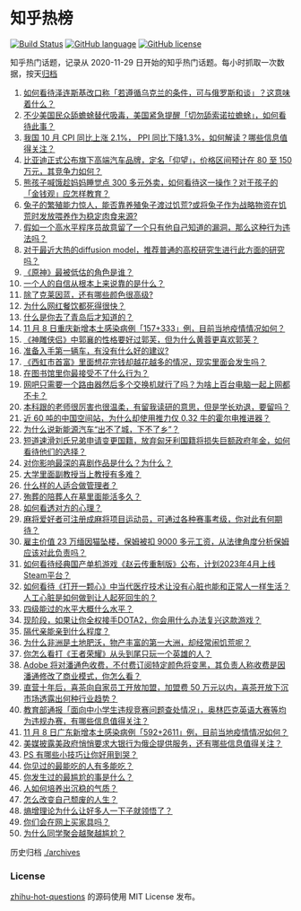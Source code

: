 # 知乎热榜
[![Build Status](https://github.com/ToWeLong/zhihu-hot-questions/workflows/CI/badge.svg)](https://github.com/ToWeLong/zhihu-hot-questions/actions)
[![GitHub language](https://img.shields.io/badge/language-golang-orange.svg)](https://golang.org/)
[![GitHub license](https://img.shields.io/github/license/ToWeLong/zhihu-hot-questions)](https://github.com/ToWeLong/zhihu-hot-questions/blob/main/LICENSE)

知乎热门话题，记录从 2020-11-29 日开始的知乎热门话题。每小时抓取一次数据，按天[归档](./archives)

<!-- BEGIN -->

1. [如何看待泽连斯基改口称「若遵循乌克兰的条件，可与俄罗斯和谈」？这意味着什么？](https://www.zhihu.com/question/565544056)
1. [不少美国民众舔蟾蜍替代吸毒，美国紧急提醒「切勿舔索诺拉蟾蜍」，如何看待此事？](https://www.zhihu.com/question/565434279)
1. [我国 10 月 CPI 同比上涨 2.1%， PPI 同比下降1.3%，如何解读？哪些信息值得关注？](https://www.zhihu.com/question/565553757)
1. [比亚迪正式公布旗下高端汽车品牌，定名「仰望」，价格区间预计在 80 至 150 万元，其竞争力如何？](https://www.zhihu.com/question/565431110)
1. [熊孩子喊饿趁妈妈睡觉点 300 多元外卖，如何看待这一操作？对于孩子的「金钱观」应怎样教育？](https://www.zhihu.com/question/565350515)
1. [兔子的繁殖能力惊人，能否靠养殖兔子渡过饥荒?或将兔子作为战略物资在饥荒时发放喂养作为稳定肉食来源?](https://www.zhihu.com/question/506203870)
1. [假如一个高水平程序员故意留了一个只有他自己知道的漏洞，那么这种行为违法吗？](https://www.zhihu.com/question/531724027)
1. [对于最近大热的diffusion model，推荐普通的高校研究生进行此方面的研究吗？](https://www.zhihu.com/question/559232570)
1. [《原神》最被低估的角色是谁？](https://www.zhihu.com/question/469842663)
1. [一个人的自信从根本上来说靠的是什么？](https://www.zhihu.com/question/491729132)
1. [除了克莱因蓝，还有哪些颜色很高级?](https://www.zhihu.com/question/497851000)
1. [为什么网红餐饮都死得很快？](https://www.zhihu.com/question/360030494)
1. [什么是你去了青岛后才知道的？](https://www.zhihu.com/question/328639081)
1. [11 月 8 日重庆新增本土感染病例「157+333」例，目前当地疫情情况如何？](https://www.zhihu.com/question/565549628)
1. [《神雕侠侣》中郭襄的性格要好过郭芙，但为什么黄蓉更喜欢郭芙？](https://www.zhihu.com/question/542184208)
1. [准备入手第一辆车，有没有什么好的建议?](https://www.zhihu.com/question/378869694)
1. [《西虹市首富》里面想花完钱却越花越多的情况，现实里面会发生吗？](https://www.zhihu.com/question/428046378)
1. [在图书馆里你最接受不了什么行为？](https://www.zhihu.com/question/347214117)
1. [网吧只需要一个路由器然后多个交换机就行了吗？为啥上百台电脑一起上网都不卡？](https://www.zhihu.com/question/518784446)
1. [本科跟的老师很厉害也很温柔，有留我读研的意思，但是学长劝退，要留吗？](https://www.zhihu.com/question/556136790)
1. [近 60  吨的中国空间站，为什么却使用推力仅  0.32 牛的霍尔电推进器？](https://www.zhihu.com/question/537127427)
1. [为什么说新能源汽车“出不了城，下不了乡”？](https://www.zhihu.com/question/551029509)
1. [短道速滑刘氏兄弟申请变更国籍，放弃匈牙利国籍将损失巨额政府年金，如何看待他们的选择？](https://www.zhihu.com/question/565566736)
1. [对你影响最深的喜剧作品是什么？为什么？](https://www.zhihu.com/question/558141304)
1. [大学里面副教授当上教授有多难？](https://www.zhihu.com/question/291737461)
1. [什么样的人适合做管理者？](https://www.zhihu.com/question/425382704)
1. [殉葬的陪葬人在墓里面能活多久？](https://www.zhihu.com/question/356998646)
1. [如何看透对方的心理？](https://www.zhihu.com/question/455593731)
1. [麻将爱好者可注册成麻将项目运动员，可通过各种赛事考级，你对此有何期待？](https://www.zhihu.com/question/565177050)
1. [雇主价值 23 万缅因猫坠楼，保姆被扣 9000 多元工资，从法律角度分析保姆应该对此负责吗？](https://www.zhihu.com/question/565392541)
1. [如何看待经典国产单机游戏《赵云传重制版》公布，计划2023年4月上线Steam平台？](https://www.zhihu.com/question/564615106)
1. [如何看待《打开一颗心》中当代医疗技术让没有心脏也能和正常人一样生活？人工心脏是如何做到让人起死回生的？](https://www.zhihu.com/question/565199161)
1. [四级能过的水平大概什么水平？](https://www.zhihu.com/question/305751073)
1. [现阶段，如果让你全权接手DOTA2，你会用什么办法复兴这款游戏？](https://www.zhihu.com/question/452214204)
1. [隔代亲能亲到什么程度？](https://www.zhihu.com/question/350687673)
1. [为什么非洲是土地肥沃，物产丰富的第一大洲，却经常闹饥荒呢？](https://www.zhihu.com/question/491637199)
1. [你怎么看打《王者荣耀》从头到尾只玩一个英雄的人？](https://www.zhihu.com/question/299758752)
1. [Adobe 将对潘通色收费，不付费订阅特定颜色将变黑，其负责人称收费是因潘通修改了商业模式，你怎么看？](https://www.zhihu.com/question/565195368)
1. [直营十年后，喜茶向自家员工开放加盟，加盟费 50 万元以内，喜茶开放下沉市场透露出何种行业趋势？](https://www.zhihu.com/question/564840454)
1. [教育部通报「面向中小学生违规竞赛问题查处情况」，奥林匹克英语大赛等均为违规办赛，有哪些信息值得关注？](https://www.zhihu.com/question/565557216)
1. [11 月 8 日广东新增本土感染病例「592+2611」例，目前当地疫情情况如何？](https://www.zhihu.com/question/565549429)
1. [美媒披露美政府悄悄要求大银行为俄企提供服务，还有哪些信息值得关注？](https://www.zhihu.com/question/565380074)
1. [PS 有哪些小技巧让你好用到哭？](https://www.zhihu.com/question/328895616)
1. [你见过的最能吃的人有多能吃？](https://www.zhihu.com/question/40594129)
1. [你发生过的最尴尬的事是什么？](https://www.zhihu.com/question/309772647)
1. [人如何培养出沉稳的气质？](https://www.zhihu.com/question/436943865)
1. [怎么改变自己颓废的人生？](https://www.zhihu.com/question/435036403)
1. [熵增理论为什么让好多人一下子就领悟了？](https://www.zhihu.com/question/27343287)
1. [你们会在网上买家具吗？](https://www.zhihu.com/question/375259682)
1. [为什么同学聚会越聚越尴尬？](https://www.zhihu.com/question/20036820)

<!-- END -->

历史归档 [./archives](./archives)


### License
[zhihu-hot-questions](https://github.com/towelong/zhihu-hot-questions) 的源码使用 MIT License 发布。